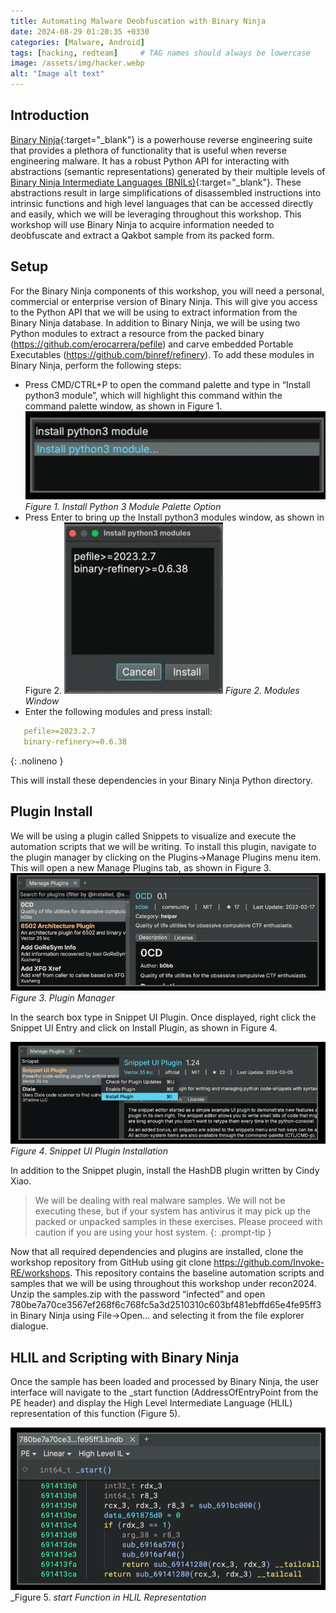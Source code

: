 ```yaml
---
title: Automating Malware Deobfuscation with Binary Ninja
date: 2024-08-29 01:20:35 +0330
categories: [Malware, Android]
tags: [hacking, redteam]     # TAG names should always be lowercase
image: /assets/img/hacker.webp
alt: "Image alt text"
---
```


## Introduction
[Binary Ninja](https://binary.ninja/){:target="_blank"} is a powerhouse reverse engineering suite that provides a plethora of functionality that is useful when reverse engineering malware. It has a robust Python API for interacting with abstractions (semantic representations) generated by their multiple levels of [Binary Ninja Intermediate Languages (BNILs)](https://docs.binary.ninja/dev/bnil-overview.html){:target="_blank"}. These abstractions result in large simplifications of disassembled instructions into intrinsic functions and high level languages that can be accessed directly and easily, which we will be leveraging throughout this workshop.
This workshop will use Binary Ninja to acquire information needed to deobfuscate and extract a Qakbot sample from its packed form.
## Setup
For the Binary Ninja components of this workshop, you will need a personal, commercial or enterprise version of Binary Ninja. This will give you access to the Python API that we will be using to extract information from the Binary Ninja database.
In addition to Binary Ninja, we will be using two Python modules to extract a resource from the packed binary (https://github.com/erocarrera/pefile) and carve embedded Portable Executables (https://github.com/binref/refinery).
To add these modules in Binary Ninja, perform the following steps:
- Press CMD/CTRL+P to open the command palette and type in “Install python3 module”, which will highlight this command within the command palette window, as shown in Figure 1.
![fig1](/assets/img/posts/fig1.webp)
_Figure 1. Install Python 3 Module Palette Option_
- Press Enter to bring up the Install python3 modules window, as shown in Figure 2.
![fig2](/assets/img/posts/fig2.webp)
_Figure 2. Modules Window_
- Enter the following modules and press install:

```yaml
   pefile>=2023.2.7
   binary-refinery>=0.6.38
   ```
   {: .nolineno }

This will install these dependencies in your Binary Ninja Python directory.

## Plugin Install
We will be using a plugin called Snippets to visualize and execute the automation scripts that we will be writing. To install this plugin, navigate to the plugin manager by clicking on the Plugins->Manage Plugins menu item. This will open a new Manage Plugins tab, as shown in Figure 3.
![fig3](/assets/img/posts/fig3.webp)
_Figure 3. Plugin Manager_

In the search box type in Snippet UI Plugin. Once displayed, right click the Snippet UI Entry and click on Install Plugin, as shown in Figure 4.

![fig4](/assets/img/posts/fig4.webp)
_Figure 4. Snippet UI Plugin Installation_

In addition to the Snippet plugin, install the HashDB plugin written by Cindy Xiao.
> We will be dealing with real malware samples. We will not be executing these, but if your system has antivirus it may pick up the packed or unpacked samples in these exercises. Please proceed with caution if you are using your host system.
{: .prompt-tip }

Now that all required dependencies and plugins are installed, clone the workshop repository from GitHub using git clone https://github.com/Invoke-RE/workshops. This repository contains the baseline automation scripts and samples that we will be using throughout this workshop under recon2024. Unzip the samples.zip with the password “infected” and open 780be7a70ce3567ef268f6c768fc5a3d2510310c603bf481ebffd65e4fe95ff3 in Binary Ninja using File->Open... and selecting it from the file explorer dialogue.

## HLIL and Scripting with Binary Ninja
Once the sample has been loaded and processed by Binary Ninja, the user interface will navigate to the _start function (AddressOfEntryPoint from the PE header) and display the High Level Intermediate Language (HLIL) representation of this function (Figure 5).

![fig5](/assets/img/posts/fig5.webp)
_Figure 5. _start Function in HLIL Representation_
